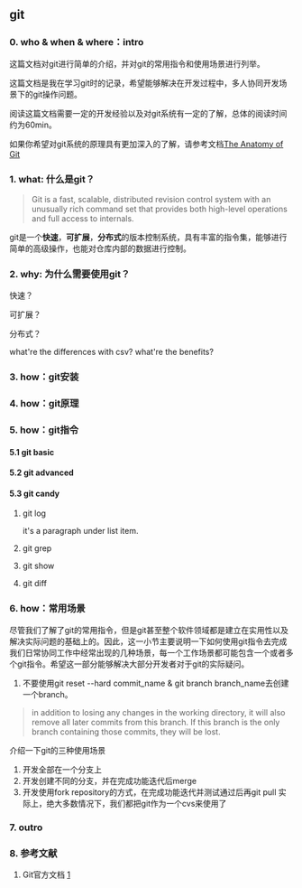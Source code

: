 ## git

### 0. who & when & where：intro
这篇文档对git进行简单的介绍，并对git的常用指令和使用场景进行列举。

这篇文档是我在学习git时的记录，希望能够解决在开发过程中，多人协同开发场景下的git操作问题。

阅读这篇文档需要一定的开发经验以及对git系统有一定的了解，总体的阅读时间约为60min。

如果你希望对git系统的原理具有更加深入的了解，请参考文档[The Anatomy of Git](./git-anatomy.md)

### 1. what: 什么是git？
> Git is a fast, scalable, distributed revision control system with an unusually rich command set that provides both high-level operations and full access to internals.

git是一个**快速**，**可扩展**，**分布式**的版本控制系统，具有丰富的指令集，能够进行简单的高级操作，也能对仓库内部的数据进行控制。

### 2. why: 为什么需要使用git？
快速？

可扩展？

分布式？

what're the differences with csv? what're the benefits?

### 3. how：git安装

### 4. how：git原理

### 5. how：git指令
#### 5.1 git basic

#### 5.2 git advanced

#### 5.3 git candy
1. git log

    it's a paragraph under list item.
2. git grep
3. git show
4. git diff

### 6. how：常用场景
尽管我们了解了git的常用指令，但是git甚至整个软件领域都是建立在实用性以及解决实际问题的基础上的。因此，这一小节主要说明一下如何使用git指令去完成我们日常协同工作中经常出现的几种场景，每一个工作场景都可能包含一个或者多个git指令。希望这一部分能够解决大部分开发者对于git的实际疑问。

1. 不要使用git reset --hard commit_name & git branch branch_name去创建一个branch。
> in addition to losing any changes in the working directory, it will also remove all later commits from this branch. If this branch is the only branch containing those commits, they will be lost.

介绍一下git的三种使用场景
1. 开发全部在一个分支上
2. 开发创建不同的分支，并在完成功能迭代后merge
3. 开发使用fork repository的方式，在完成功能迭代并测试通过后再git pull
实际上，绝大多数情况下，我们都把git作为一个cvs来使用了

### 7. outro

### 8. 参考文献
1. Git官方文档 [1]

[1]: https://git-scm.com/docs "Git官方文档"

